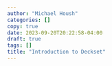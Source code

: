```yaml
---
author: "Michael Housh"
categories: []
copy: true
date: 2023-09-20T20:22:58-04:00
draft: true
tags: []
title: "Introduction to Deckset"
---
```


